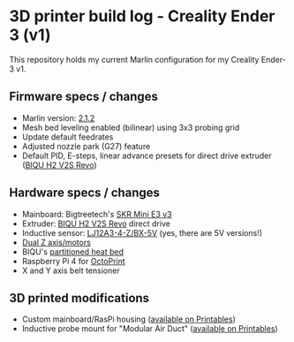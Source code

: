 # 3D printer build log - Creality Ender 3 (v1)

This repository holds my current Marlin configuration for my Creality Ender-3 v1.

## Firmware specs / changes

- Marlin version: [2.1.2](https://github.com/MarlinFirmware/Marlin/tree/2.1.2)
- Mesh bed leveling enabled (bilinear) using 3x3 probing grid
- Update default feedrates
- Adjusted nozzle park (G27) feature
- Default PID, E-steps, linear advance presets for direct drive extruder ([BIQU H2 V2S Revo](https://www.3djake.de/biqu/h2-v2s-revo-extruder))

## Hardware specs / changes

- Mainboard: Bigtreetech's [SKR Mini E3 v3](https://www.3djake.de/bigtreetech/skr-mini-e3)
- Extruder: [BIQU H2 V2S Revo](https://www.3djake.de/biqu/h2-v2s-revo-extruder) direct drive
- Inductive sensor: [LJ12A3-4-Z/BX-5V](https://www.amazon.de/Taiss-induktiver-N%C3%A4herungsschalter-Arbeitsspannung-LJ12A3-4-Z/dp/B07XMND4QN/) (yes, there are 5V versions!)
- [Dual Z axis/motors](https://www.3djake.de/creality-3d-drucker-ersatzteile/dual-z-achsen-upgrade?sai=10662)
- BIQU's [partitioned heat bed](https://biqu.equipment/products/235mm-235mm-partitioned-hot-bed-compatible-for-ender-3-b1-hurakan)
- Raspberry Pi 4 for [OctoPrint](https://octoprint.org/)
- X and Y axis belt tensioner

## 3D printed modifications

- Custom mainboard/RasPi housing ([available on Printables](https://www.printables.com/model/464881-skr-mini-e3-v3-raspberry-pi-front-housing-for-ende))
- Inductive probe mount for "Modular Air Duct" ([available on Printables](https://www.printables.com/model/459319-inductive-probe-mount-for-biqu-h2-v2-v2s-revo))
